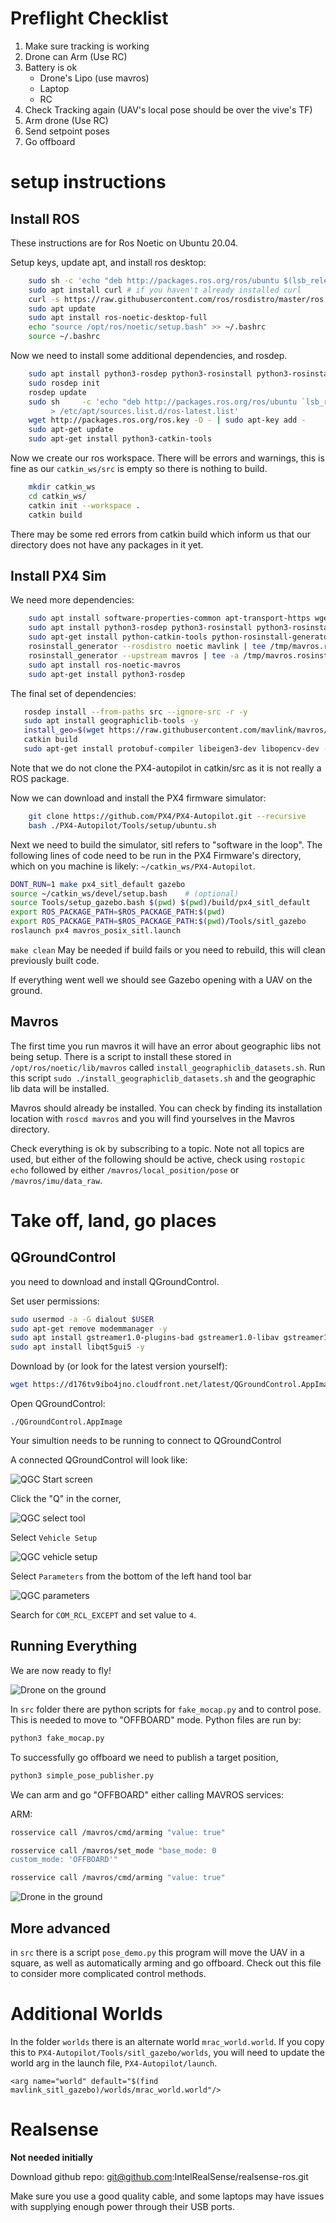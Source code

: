 # Preflight Checklist
1. Make sure tracking is working
2. Drone can Arm (Use RC)
3. Battery is ok
    - Drone's Lipo (use mavros)
    - Laptop
    - RC
4. Check Tracking again (UAV's local pose should be over the vive's TF)
5. Arm drone (Use RC)
6. Send setpoint poses
7. Go offboard


# setup instructions

## Install ROS
These instructions are for Ros Noetic on Ubuntu 20.04.

Setup keys, update apt, and install ros desktop:
```bash
    sudo sh -c 'echo "deb http://packages.ros.org/ros/ubuntu $(lsb_release -sc) main" > /etc/apt/sources.list.d/ros-latest.list'
    sudo apt install curl # if you haven't already installed curl
    curl -s https://raw.githubusercontent.com/ros/rosdistro/master/ros.asc | sudo apt-key add -
    sudo apt update
    sudo apt install ros-noetic-desktop-full
    echo "source /opt/ros/noetic/setup.bash" >> ~/.bashrc
    source ~/.bashrc
```

Now we need to install some additional dependencies, and rosdep.
```bash
    sudo apt install python3-rosdep python3-rosinstall python3-rosinstall-generator python3-wstool build-essential
    sudo rosdep init
    rosdep update
    sudo sh     -c 'echo "deb http://packages.ros.org/ros/ubuntu `lsb_release -sc` main" \
         > /etc/apt/sources.list.d/ros-latest.list'
    wget http://packages.ros.org/ros.key -O - | sudo apt-key add -
    sudo apt-get update
    sudo apt-get install python3-catkin-tools
```

Now we create our ros workspace. There will be errors and warnings, this is fine as our ```catkin_ws/src``` is empty so there is nothing to build.
```bash
    mkdir catkin_ws
    cd catkin_ws/
    catkin init --workspace .
    catkin build
```

There may be some red errors from catkin build which inform us that our directory does not have any packages in it yet.

## Install PX4 Sim

We need more dependencies:
```bash
    sudo apt install software-properties-common apt-transport-https wget
    sudo apt install python3-rosdep python3-rosinstall python3-rosinstall-generator python3-wstool build-essential -y
    sudo apt-get install python-catkin-tools python-rosinstall-generator -y
    rosinstall_generator --rosdistro noetic mavlink | tee /tmp/mavros.rosinstall
    rosinstall_generator --upstream mavros | tee -a /tmp/mavros.rosinstall
    sudo apt install ros-noetic-mavros
    sudo apt-get install python3-rosdep
```

The final set of dependencies:
```bash
   rosdep install --from-paths src --ignore-src -r -y
   sudo apt install geographiclib-tools -y
   install_geo=$(wget https://raw.githubusercontent.com/mavlink/mavros/master/mavros/scripts/install_geographiclib_datasets.sh -O -)
   catkin build
   sudo apt-get install protobuf-compiler libeigen3-dev libopencv-dev -y
```

Note that we do not clone the PX4-autopilot in catkin/src as it is not really a ROS package.

Now we can download and install the PX4 firmware simulator:
```bash
    git clone https://github.com/PX4/PX4-Autopilot.git --recursive
    bash ./PX4-Autopilot/Tools/setup/ubuntu.sh
```

Next we need to build the simulator, sitl refers to "software in the loop". The following lines of code need to be run in the PX4 Firmware's directory, which on you machine is likely: ```~/catkin_ws/PX4-Autopilot```.

```bash
DONT_RUN=1 make px4_sitl_default gazebo
source ~/catkin_ws/devel/setup.bash    # (optional)
source Tools/setup_gazebo.bash $(pwd) $(pwd)/build/px4_sitl_default
export ROS_PACKAGE_PATH=$ROS_PACKAGE_PATH:$(pwd)
export ROS_PACKAGE_PATH=$ROS_PACKAGE_PATH:$(pwd)/Tools/sitl_gazebo
roslaunch px4 mavros_posix_sitl.launch
```

```make clean``` May be needed if build fails or you need to rebuild, this will clean previously built code.

If everything went well we should see Gazebo opening with a UAV on the ground.

## Mavros
The first time you run mavros it will have an error about geographic libs not being setup. There is a script to install these stored in ```/opt/ros/noetic/lib/mavros``` called ```install_geographiclib_datasets.sh```. Run this script ```sudo ./install_geographiclib_datasets.sh``` and the geographic lib data will be installed.

Mavros should already be installed. You can check by finding its installation location with ```roscd mavros``` and you will find yourselves in the Mavros directory.

Check everything is ok by subscribing to a topic. Note not all topics are used, but either of the following should be active, check using ```rostopic echo``` followed by either ```/mavros/local_position/pose``` or ```/mavros/imu/data_raw```.

# Take off, land, go places

## QGroundControl

you need to download and install QGroundControl.

Set user permissions:

```bash
sudo usermod -a -G dialout $USER
sudo apt-get remove modemmanager -y
sudo apt install gstreamer1.0-plugins-bad gstreamer1.0-libav gstreamer1.0-gl -y
sudo apt install libqt5gui5 -y
```

Download by (or look for the latest version yourself):
```bash
wget https://d176tv9ibo4jno.cloudfront.net/latest/QGroundControl.AppImage
```

Open QGroundControl:

```
./QGroundControl.AppImage
```

Your simultion needs to be running to connect to QGroundControl

A connected QGroundControl will look like:

![QGC Start screen](readme_images/healthy_qgc_start_screen.png)

Click the "Q" in the corner,

![QGC select tool](readme_images/select_tool_qgc.png)

Select ```Vehicle Setup```

![QGC vehicle setup](readme_images/vehicle_setup_qgc.png)

Select ```Parameters``` from the bottom of the left hand tool bar

![QGC parameters](readme_images/set_rcl_qgc.png)

Search for ```COM_RCL_EXCEPT``` and set value to ```4```.

## Running Everything

We are now ready to fly!

![Drone on the ground](readme_images/drone_sitting_down.png)

In ```src``` folder there are python scripts for ```fake_mocap.py``` and to control pose. This is needed to move to "OFFBOARD" mode. Python files are run by:

```bash
python3 fake_mocap.py
```

To successfully go offboard we need to publish a target position, 

```bash
python3 simple_pose_publisher.py
```

We can arm and go "OFFBOARD" either calling MAVROS services:

ARM: 
```bash
rosservice call /mavros/cmd/arming "value: true" 
```

```bash
rosservice call /mavros/set_mode "base_mode: 0
custom_mode: 'OFFBOARD'" 
```

```bash
rosservice call /mavros/cmd/arming "value: true" 
```

![Drone in the ground](readme_images/drone_standing_up.png)

## More advanced
in ```src``` there is a script ```pose_demo.py``` this program will move the UAV in a square, as well as automatically arming and go offboard. Check out this file to consider more complicated control methods.

# Additional Worlds
In the folder ```worlds``` there is an alternate world ```mrac_world.world```. If you copy this to ```PX4-Autopilot/Tools/sitl_gazebo/worlds```, you will need to update the world arg in the launch file, ```PX4-Autopilot/launch```.

```
<arg name="world" default="$(find mavlink_sitl_gazebo)/worlds/mrac_world.world"/>
```

# Realsense

**Not needed initially**

Download github repo:
git@github.com:IntelRealSense/realsense-ros.git

Make sure you use a good quality cable, and some laptops may have issues with supplying enough power through their USB ports.
